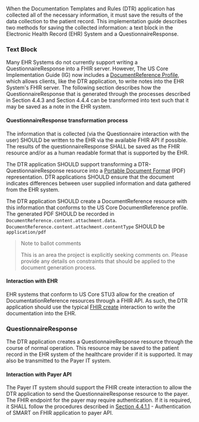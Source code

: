 When the Documentation Templates and Rules (DTR) application has collected all of the necessary information, it must save the results of the data collection to the patient record. This implementation guide describes two methods for saving the collected information: a text block in the Electronic Health Record (EHR) System and a QuestionnaireResponse.

### Text Block
Many EHR Systems do not currently support writing a QuestionnaireResponse into a FHIR server. However, The US Core Implementation Guide (IG) now includes a [DocumentReference Profile](https://build.fhir.org/ig/HL7/US-Core-R4/StructureDefinition-new-us-core-documentreference.html), which allows clients, like the DTR application, to write notes into the EHR System's FHIR server. The following section describes how the QuestionnaireResponse that is generated through the processes described in Section 4.4.3 and Section 4.4.4 can be transformed into text such that it may be saved as a note in the EHR system.

#### QuestionnaireResponse transformation process
The information that is collected (via the Questionnaire interaction with the user) SHOULD be written to the EHR via the available FHIR API if possible. The results of the questionnaireResponse SHALL be saved as the FHIR resource and/or as a human readable format that is supported by the EHR.

The DTR application SHOULD support transforming a DTR-QuestionnaireResponse resource into a [Portable Document Format](https://www.iso.org/standard/63534.html) (PDF) representation. DTR applications SHOULD ensure that the document indicates differences between user supplied information and data gathered from the EHR system.

The DTR application SHOULD create a DocumentReference resource with this information that conforms to the US Core DocumentReference profile. The generated PDF SHOULD be recorded in `DocumentReference.content.attachment.data`. `DocumentReference.content.attachment.contentType` SHOULD be `application/pdf`

> Note to ballot comments
>
> This is an area the project is explicitly seeking comments on. Please provide any
> details on constraints that should be applied to the document generation process.

#### Interaction with EHR
EHR systems that conform to US Core STU3 allow for the creation of DocumentationReference resources through a FHIR API. As such, the DTR application should use the typical [FHIR create](http://hl7.org/fhir/R4/http.html#create) interaction to write the documentation into the EHR.

### QuestionnaireResponse
The DTR application creates a QuestionnaireResponse resource through the course of normal operation. This resource may be saved to the patient record in the EHR system of the healthcare provider if it is supported. It may also be transmitted to the Payer IT system.

#### Interaction with Payer API
The Payer IT system should support the FHIR create interaction to allow the DTR application to send the QuestionnaireResponse resource to the payer. The FHIR endpoint for the payer may require authentication. If it is required, it SHALL follow the procedures described in [Section 4.4.1.1](specification__behaviors__retrieval_of_payer_resources.html#authentication-of-smart-on-fhir-application-to-payer-api) - Authentication of SMART on FHIR application to payer API.
